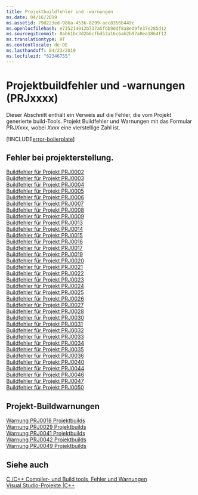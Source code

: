 ```yaml
---
title: Projektbuildfehler und -warnungen
ms.date: 04/16/2019
ms.assetid: 79d223ed-986a-4536-8299-aec8356b449c
ms.openlocfilehash: e735214912b737a5fdb9ddf8a8ed9fe37e285d12
ms.sourcegitcommit: 0ab61bc3d2b6cfbd52a16c6ab2b97a8ea1864f12
ms.translationtype: HT
ms.contentlocale: de-DE
ms.lasthandoff: 04/23/2019
ms.locfileid: "62346755"
---
```

# <a name="project-build-errors-and-warnings-prjxxxx"></a>Projektbuildfehler und -warnungen (PRJxxxx)

Dieser Abschnitt enthält ein Verweis auf die Fehler, die vom Projekt generierte build-Tools. Projekt Buildfehler und Warnungen mit das Formular PRJ*Xxxx*, wobei *Xxxx* eine vierstellige Zahl ist.

[!INCLUDE[error-boilerplate](../../error-messages/includes/error-boilerplate.md)]

## <a name="project-build-errors"></a>Fehler bei projekterstellung.

[Buildfehler für Projekt PRJ0002](project-build-error-prj0002.md) \
[Buildfehler für Projekt PRJ0003](project-build-error-prj0003.md) \
[Buildfehler für Projekt PRJ0004](project-build-error-prj0004.md) \
[Buildfehler für Projekt PRJ0005](project-build-error-prj0005.md) \
[Buildfehler für Projekt PRJ0006](project-build-error-prj0006.md) \
[Buildfehler für Projekt PRJ0007](project-build-error-prj0007.md) \
[Buildfehler für Projekt PRJ0008](project-build-error-prj0008.md) \
[Buildfehler für Projekt PRJ0009](project-build-error-prj0009.md) \
[Buildfehler für Projekt PRJ0013](project-build-error-prj0013.md) \
[Buildfehler für Projekt PRJ0014](project-build-error-prj0014.md) \
[Buildfehler für Projekt PRJ0015](project-build-error-prj0015.md) \
[Buildfehler für Projekt PRJ0016](project-build-error-prj0016.md) \
[Buildfehler für Projekt PRJ0017](project-build-error-prj0017.md) \
[Buildfehler für Projekt PRJ0019](project-build-error-prj0019.md) \
[Buildfehler für Projekt PRJ0020](project-build-error-prj0020.md) \
[Buildfehler für Projekt PRJ0021](project-build-error-prj0021.md) \
[Buildfehler für Projekt PRJ0022](project-build-error-prj0022.md) \
[Buildfehler für Projekt PRJ0023](project-build-error-prj0023.md) \
[Buildfehler für Projekt PRJ0024](project-build-error-prj0024.md) \
[Buildfehler für Projekt PRJ0025](project-build-error-prj0025.md) \
[Buildfehler für Projekt PRJ0026](project-build-error-prj0026.md) \
[Buildfehler für Projekt PRJ0027](project-build-error-prj0027.md) \
[Buildfehler für Projekt PRJ0028](project-build-error-prj0028.md) \
[Buildfehler für Projekt PRJ0030](project-build-error-prj0030.md) \
[Buildfehler für Projekt PRJ0031](project-build-error-prj0031.md) \
[Buildfehler für Projekt PRJ0032](project-build-error-prj0032.md) \
[Buildfehler für Projekt PRJ0033](project-build-error-prj0033.md) \
[Buildfehler für Projekt PRJ0034](project-build-error-prj0034.md) \
[Buildfehler für Projekt PRJ0035](project-build-error-prj0035.md) \
[Buildfehler für Projekt PRJ0036](project-build-error-prj0036.md) \
[Buildfehler für Projekt PRJ0040](project-build-error-prj0040.md) \
[Buildfehler für Projekt PRJ0044](project-build-error-prj0044.md) \
[Buildfehler für Projekt PRJ0046](project-build-error-prj0046.md) \
[Buildfehler für Projekt PRJ0047](project-build-error-prj0047.md) \
[Buildfehler für Projekt PRJ0050](project-build-error-prj0050.md)

## <a name="project-build-warnings"></a>Projekt-Buildwarnungen

[Warnung PRJ0018 Projektbuilds](project-build-warning-prj0018.md) \
[Warnung PRJ0029 Projektbuilds](project-build-warning-prj0029.md) \
[Warnung PRJ0041 Projektbuilds](project-build-warning-prj0041.md) \
[Warnung PRJ0042 Projektbuilds](project-build-warning-prj0042.md) \
[Warnung PRJ0049 Projektbuilds](project-build-warning-prj0049.md)

## <a name="see-also"></a>Siehe auch

[C /C++ Compiler- und Build tools, Fehler und Warnungen](../compiler-errors-1/c-cpp-build-errors.md) \
[Visual Studio-Projekte |C++](../../build/creating-and-managing-visual-cpp-projects.md)
